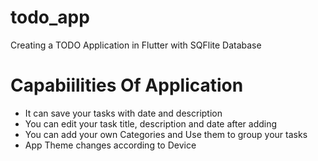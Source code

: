 # todo_app
 Creating a TODO Application in Flutter with SQFlite Database

# Capabiilities Of Application
- It can save your tasks with date and description
- You can edit your task title, description and date after adding
- You can add your own Categories and Use them to group your tasks
- App Theme changes according to Device
